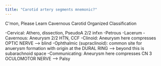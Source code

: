 ```yaml
---
title: "Carotid artery segments mnemonic?"
---
```

C'mon, Please Learn Cavernous Carotid Organized Classification

-Cervical: Athero, dissection, PseudoA 2/2 infxn
-Petrous
-Lacerum
-Cavernous: Aneurysm 2/2 HTN, CCF
-Clinoid: Aneurysm here compresses OPTIC NERVE --&gt; blind
-Ophthalmic (supraclinoid): common site for anuerysm formation with origin at the DURAL RING --&gt; beyond this is subarachnoid space
-Communicating: Aneurysm here compresses CN 3 OCULOMOTOR NERVE --&gt; Palsy


